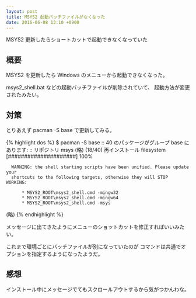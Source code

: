 ```yaml
---
layout: post
title: MSYS2 起動バッチファイルがなくなった
date: 2016-06-08 13:10 +0900
---
```

MSYS2 更新したらショートカットで起動できなくなっていた

## 概要

MSYS2 を更新したら Windows のメニューから起動できなくなった。

msys2_shell.bat などの起動バッチファイルが削除されていて、
起動方法が変更されたみたい。


## 対策

とりあえず pacman -S base で更新してみる。

{% highlight dos %}
$ pacman -S base
:: 40 のパッケージがグループ base にあります:
:: リポジトリ msys
(略)
(18/40) 再インストール filesystem                  [#####################] 100%

      WARNING: the shell starting scripts have been unified. Please update your
      shortcuts to the following targets, otherwise they will STOP WORKING:

          * MSYS2_ROOT\msys2_shell.cmd -mingw32
          * MSYS2_ROOT\msys2_shell.cmd -mingw64
          * MSYS2_ROOT\msys2_shell.cmd -msys

(略)
{% endhighlight %}

メッセージに出てきたようにメニューのショットカットを修正すればいいみたい。

これまで環境ごとにバッチファイルが別になっていたのが
コマンドは共通でオプションを指定するようになったようだ。


## 感想

インストール中にメッセージでてもスクロールアウトするから気がつかんわな。
